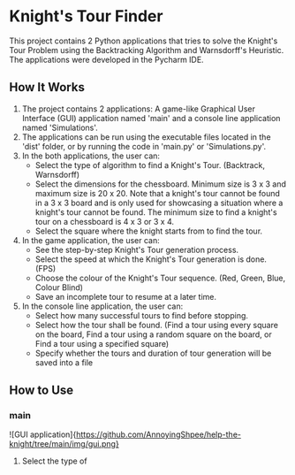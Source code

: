 # Knight's Tour Finder
This project contains 2 Python applications that tries to solve the Knight's Tour Problem using the Backtracking Algorithm and Warnsdorff's Heuristic. The applications were developed in the Pycharm IDE. 



## How It Works 
1. The project contains 2 applications: A game-like Graphical User Interface (GUI) application named 'main' and a console line application named 'Simulations'. 
2. The applications can be run using the executable files located in the 'dist' folder, or by running the code in 'main.py' or 'Simulations.py'.
3. In the both applications, the user can:
    - Select the type of algorithm to find a Knight's Tour. (Backtrack, Warnsdorff)
    - Select the dimensions for the chessboard. Minimum size is 3 x 3 and maximum size is 20 x 20. Note that a knight's tour cannot be found in a 3 x 3 board and is only used for showcasing a situation where a knight's tour cannot be found. The minimum size to find a knight's tour on a chessboard is 4 x 3 or 3 x 4.
    - Select the square where the knight starts from to find the tour.
4. In the game application, the user can:
    - See the step-by-step Knight's Tour generation process. 
    - Select the speed at which the Knight's Tour generation is done. (FPS)
    - Choose the colour of the Knight's Tour sequence. (Red, Green, Blue, Colour Blind)
    - Save an incomplete tour to resume at a later time.
5. In the console line application, the user can: 
    - Select how many successful tours to find before stopping. 
    - Select how the tour shall be found. (Find a tour using every square on the board, Find a tour using a random square on the board, or Find a tour using a specified square)
    - Specify whether the tours and duration of tour generation will be saved into a file

## How to Use 
### main
![GUI application]{https://github.com/AnnoyingShpee/help-the-knight/tree/main/img/gui.png}
1. Select the type of 
